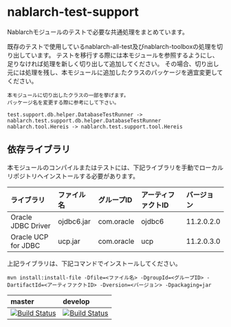 nablarch-test-support
======================

Nablarchモジュールのテストで必要な共通処理をまとめています。

既存のテストで使用しているnablarch-all-test及びnablarch-toolboxの処理を切り出しています。
テストを移行する際には本モジュールを参照するようにし、足りなければ処理を新しく切り出して追加してください。
その場合、切り出し元には処理を残し、本モジュールに追加したクラスのパッケージを適宜変更してください。

    本モジュールに切り出したクラスの一部を挙げます。
    パッケージ名を変更する際に参考にして下さい。
    
    test.support.db.helper.DatabaseTestRunner -> nablarch.test.support.db.helper.DatabaseTestRunner
    nablarch.tool.Hereis -> nablarch.test.support.tool.Hereis

## 依存ライブラリ

本モジュールのコンパイルまたはテストには、下記ライブラリを手動でローカルリポジトリへインストールする必要があります。

ライブラリ          |ファイル名       |グループID     |アーティファクトID   |バージョン   |
:-------------------|:----------------|:--------------|:--------------------|:------------|
Oracle JDBC Driver  |ojdbc6.jar       |com.oracle     |ojdbc6               |11.2.0.2.0   |
Oracle UCP for JDBC |ucp.jar          |com.oracle     |ucp                  |11.2.0.3.0   |

上記ライブラリは、下記コマンドでインストールしてください。


```
mvn install:install-file -Dfile=<ファイル名> -DgroupId=<グループID> -DartifactId=<アーティファクトID> -Dversion=<バージョン> -Dpackaging=jar
```


| master | develop |
|:-----------|:------------|
|[![Build Status](https://travis-ci.org/nablarch/nablarch-test-support.svg?branch=master)](https://travis-ci.org/nablarch/nablarch-test-support)|[![Build Status](https://travis-ci.org/nablarch/nablarch-test-support.svg?branch=develop)](https://travis-ci.org/nablarch/nablarch-test-support)|
